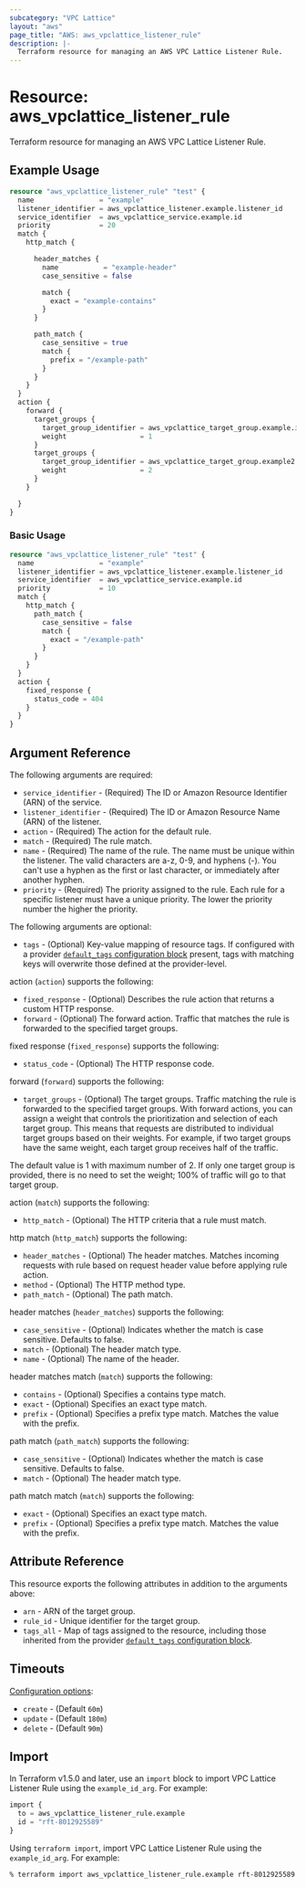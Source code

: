 ```yaml
---
subcategory: "VPC Lattice"
layout: "aws"
page_title: "AWS: aws_vpclattice_listener_rule"
description: |-
  Terraform resource for managing an AWS VPC Lattice Listener Rule.
---
```


# Resource: aws_vpclattice_listener_rule

Terraform resource for managing an AWS VPC Lattice Listener Rule.

## Example Usage

```terraform
resource "aws_vpclattice_listener_rule" "test" {
  name                = "example"
  listener_identifier = aws_vpclattice_listener.example.listener_id
  service_identifier  = aws_vpclattice_service.example.id
  priority            = 20
  match {
    http_match {

      header_matches {
        name           = "example-header"
        case_sensitive = false

        match {
          exact = "example-contains"
        }
      }

      path_match {
        case_sensitive = true
        match {
          prefix = "/example-path"
        }
      }
    }
  }
  action {
    forward {
      target_groups {
        target_group_identifier = aws_vpclattice_target_group.example.id
        weight                  = 1
      }
      target_groups {
        target_group_identifier = aws_vpclattice_target_group.example2.id
        weight                  = 2
      }
    }

  }
}
```

### Basic Usage

```terraform
resource "aws_vpclattice_listener_rule" "test" {
  name                = "example"
  listener_identifier = aws_vpclattice_listener.example.listener_id
  service_identifier  = aws_vpclattice_service.example.id
  priority            = 10
  match {
    http_match {
      path_match {
        case_sensitive = false
        match {
          exact = "/example-path"
        }
      }
    }
  }
  action {
    fixed_response {
      status_code = 404
    }
  }
}
```

## Argument Reference

The following arguments are required:

* `service_identifier` - (Required) The ID or Amazon Resource Identifier (ARN) of the service.
* `listener_identifier` - (Required) The ID or Amazon Resource Name (ARN) of the listener.
* `action` - (Required) The action for the default rule.
* `match` - (Required) The rule match.
* `name` - (Required) The name of the rule. The name must be unique within the listener. The valid characters are a-z, 0-9, and hyphens (-). You can't use a hyphen as the first or last character, or immediately after another hyphen.
* `priority` - (Required) The priority assigned to the rule. Each rule for a specific listener must have a unique priority. The lower the priority number the higher the priority.

The following arguments are optional:

* `tags` - (Optional) Key-value mapping of resource tags. If configured with a provider [`default_tags` configuration block](/docs/providers/aws/index.html#default_tags-configuration-block) present, tags with matching keys will overwrite those defined at the provider-level.

action (`action`) supports the following:

* `fixed_response` - (Optional) Describes the rule action that returns a custom HTTP response.
* `forward` - (Optional) The forward action. Traffic that matches the rule is forwarded to the specified target groups.

fixed response (`fixed_response`) supports the following:

* `status_code` - (Optional) The HTTP response code.

forward (`forward`) supports the following:

* `target_groups` - (Optional) The target groups. Traffic matching the rule is forwarded to the specified target groups. With forward actions, you can assign a weight that controls the prioritization and selection of each target group. This means that requests are distributed to individual target groups based on their weights. For example, if two target groups have the same weight, each target group receives half of the traffic.

The default value is 1 with maximum number of 2. If only one target group is provided, there is no need to set the weight; 100% of traffic will go to that target group.

action (`match`) supports the following:

* `http_match` - (Optional) The HTTP criteria that a rule must match.

http match (`http_match`) supports the following:

* `header_matches` - (Optional) The header matches. Matches incoming requests with rule based on request header value before applying rule action.
* `method` - (Optional) The HTTP method type.
* `path_match` - (Optional) The path match.

header matches (`header_matches`) supports the following:

* `case_sensitive` - (Optional) Indicates whether the match is case sensitive. Defaults to false.
* `match` - (Optional) The header match type.
* `name` - (Optional) The name of the header.

header matches match (`match`) supports the following:

* `contains` - (Optional) Specifies a contains type match.
* `exact` - (Optional) Specifies an exact type match.
* `prefix` - (Optional) Specifies a prefix type match. Matches the value with the prefix.

path match (`path_match`) supports the following:

* `case_sensitive` - (Optional) Indicates whether the match is case sensitive. Defaults to false.
* `match` - (Optional) The header match type.

path match match (`match`) supports the following:

* `exact` - (Optional) Specifies an exact type match.
* `prefix` - (Optional) Specifies a prefix type match. Matches the value with the prefix.

## Attribute Reference

This resource exports the following attributes in addition to the arguments above:

* `arn` - ARN of the target group.
* `rule_id` - Unique identifier for the target group.
* `tags_all` - Map of tags assigned to the resource, including those inherited from the provider [`default_tags` configuration block](/docs/providers/aws/index.html#default_tags-configuration-block).

## Timeouts

[Configuration options](https://developer.hashicorp.com/terraform/language/resources/syntax#operation-timeouts):

* `create` - (Default `60m`)
* `update` - (Default `180m`)
* `delete` - (Default `90m`)

## Import

In Terraform v1.5.0 and later, use an `import` block to import VPC Lattice Listener Rule using the `example_id_arg`. For example:

```terraform
import {
  to = aws_vpclattice_listener_rule.example
  id = "rft-8012925589"
}
```

Using `terraform import`, import VPC Lattice Listener Rule using the `example_id_arg`. For example:

```console
% terraform import aws_vpclattice_listener_rule.example rft-8012925589
```

